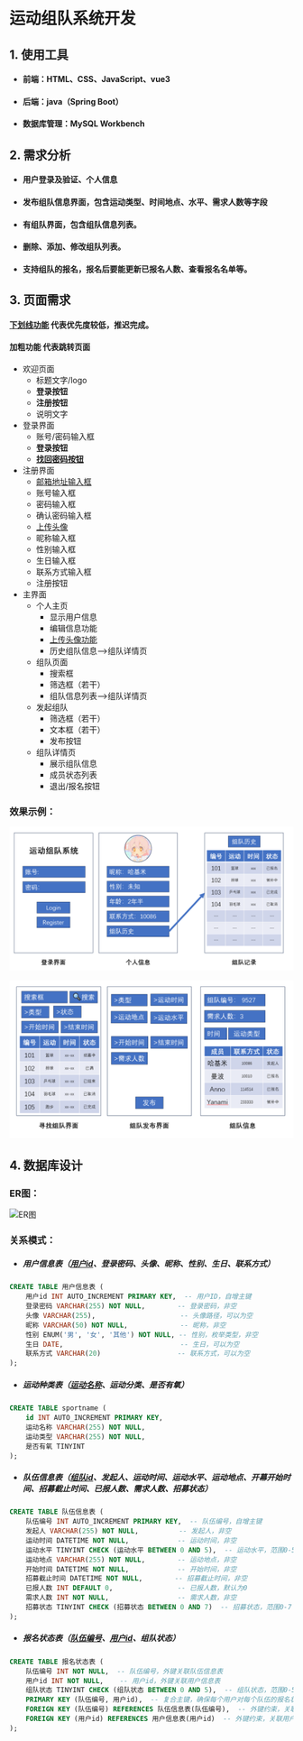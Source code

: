 # 运动组队系统开发

## 1. 使用工具

- #### 前端：HTML、CSS、JavaScript、vue3

- #### 后端：java（Spring Boot）

- #### 数据库管理：MySQL Workbench

## 2. 需求分析

- #### 用户登录及验证、个人信息

- #### 发布组队信息界面，包含运动类型、时间地点、水平、需求人数等字段

- #### 有组队界面，包含组队信息列表。

- #### 删除、添加、修改组队列表。

- #### 支持组队的报名，报名后要能更新已报名人数、查看报名名单等。

## 3. 页面需求

#### <u>下划线功能</u> 代表优先度较低，推迟完成。

#### 加粗功能 代表跳转页面

* 欢迎页面
  * 标题文字/logo
  * **登录按钮**
  * **注册按钮**
  * 说明文字
* 登录界面
  * 账号/密码输入框
  * **登录按钮**
  * **<u>找回密码按钮</u>**
* 注册界面
  * <u>邮箱地址输入框</u>
  * 账号输入框
  * 密码输入框
  * 确认密码输入框
  * <u>上传头像</u>
  * 昵称输入框
  * 性别输入框
  * 生日输入框
  * 联系方式输入框
  * 注册按钮
* 主界面
  * 个人主页
    * 显示用户信息
    * 编辑信息功能
    * <u>上传头像功能</u>
    * 历史组队信息-->组队详情页
  * 组队页面
    * 搜索框
    * 筛选框（若干）
    * 组队信息列表-->组队详情页
  * 发起组队
    * 筛选框（若干）
    * 文本框（若干）
    * 发布按钮
  * 组队详情页
    * 展示组队信息
    * 成员状态列表
    * 退出/报名按钮

### 效果示例：

![概念图1](img\概念图1.png)

![概念图2](img\概念图2.png)



## 4. 数据库设计


### ER图：

![ER图](img\ER图.png)

### 关系模式：

* ##### 用户信息表（<u>用户id</u>、登录密码、头像、昵称、性别、生日、联系方式）

```sql
CREATE TABLE 用户信息表 (
    用户id INT AUTO_INCREMENT PRIMARY KEY,  -- 用户ID，自增主键
    登录密码 VARCHAR(255) NOT NULL,        -- 登录密码，非空
    头像 VARCHAR(255),                     -- 头像路径，可以为空
    昵称 VARCHAR(50) NOT NULL,             -- 昵称，非空
    性别 ENUM('男', '女', '其他') NOT NULL, -- 性别，枚举类型，非空
    生日 DATE,                             -- 生日，可以为空
    联系方式 VARCHAR(20)                   -- 联系方式，可以为空
);
```



* ##### 运动种类表（<u>运动名称</u>、运动分类、是否有氧）

```sql
CREATE TABLE sportname (
    id INT AUTO_INCREMENT PRIMARY KEY,
    运动名称 VARCHAR(255) NOT NULL,
    运动类型 VARCHAR(255) NOT NULL,
    是否有氧 TINYINT
);
```



* ##### 队伍信息表（<u>组队id</u>、发起人、运动时间、运动水平、运动地点、开幕开始时间、招募截止时间、已报人数、需求人数、招募状态）

```sql
CREATE TABLE 队伍信息表 (
    队伍编号 INT AUTO_INCREMENT PRIMARY KEY,  -- 队伍编号，自增主键
    发起人 VARCHAR(255) NOT NULL,          -- 发起人，非空
    运动时间 DATETIME NOT NULL,            -- 运动时间，非空
    运动水平 TINYINT CHECK (运动水平 BETWEEN 0 AND 5),  -- 运动水平，范围0-5
    运动地点 VARCHAR(255) NOT NULL,        -- 运动地点，非空
    开始时间 DATETIME NOT NULL,            -- 开始时间，非空
    招募截止时间 DATETIME NOT NULL,        -- 招募截止时间，非空
    已报人数 INT DEFAULT 0,                -- 已报人数，默认为0
    需求人数 INT NOT NULL,                 -- 需求人数，非空
    招募状态 TINYINT CHECK (招募状态 BETWEEN 0 AND 7)  -- 招募状态，范围0-7
);
```



* ##### 报名状态表（<u>队伍编号</u>、<u>用户id</u>、组队状态）

```sql
CREATE TABLE 报名状态表 (
    队伍编号 INT NOT NULL,  -- 队伍编号，外键关联队伍信息表
    用户id INT NOT NULL,    -- 用户id，外键关联用户信息表
    组队状态 TINYINT CHECK (组队状态 BETWEEN 0 AND 5),  -- 组队状态，范围0-5
    PRIMARY KEY (队伍编号, 用户id),  -- 复合主键，确保每个用户对每个队伍的报名状态唯一
    FOREIGN KEY (队伍编号) REFERENCES 队伍信息表(队伍编号),  -- 外键约束，关联队伍信息表
    FOREIGN KEY (用户id) REFERENCES 用户信息表(用户id)  -- 外键约束，关联用户信息表
);
```

